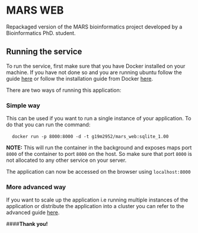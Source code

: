 # **MARS WEB**
Repackaged version of the MARS bioinformatics project developed by a Bioinformatics PhD. student.

## **Running the service**

To run the service, first make sure that you have Docker installed on your machine. If you have not done so and you are running ubuntu follow the guide [here](https://github.com/Emilliato/honours_project/blob/master/LabReportsSub/installation.txt)  or follow the installation guide from Docker [here](https://docs.docker.com/install/linux/docker-ce/ubuntu/).

There are two ways of running this application:  

### **Simple way**
This can be used if you want to run a single instance of your application. To do that you can run the command:

&nbsp;&nbsp;&nbsp;&nbsp;``` docker run -p 8000:8000 -d -t g19m2952/mars_web:sqlite_1.00 ```

**NOTE:** This will run the container in the background and exposes maps port ```8000``` of the container to port ```8000``` on the host. So make sure that port ```8000``` is not allocated to any other service on your server. 

The application can now be accessed on the browser using ```localhost:8000```

### **More advanced way**
If you want to scale up the application i.e running multiple instances of the application or distribute the application into a cluster you can refer to the advanced guide [here](https://github.com/Emilliato/honours_project/blob/master/RUN/advanced.md).

####**Thank you!**
